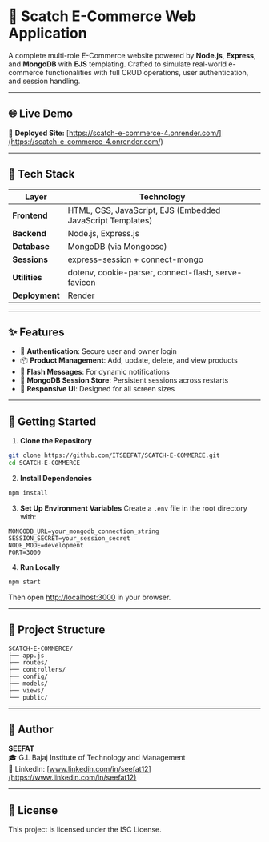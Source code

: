 # 🛒 Scatch E-Commerce Web Application

A complete multi-role E-Commerce website powered by **Node.js**, **Express**, and **MongoDB** with **EJS** templating. Crafted to simulate real-world e-commerce functionalities with full CRUD operations, user authentication, and session handling.

---

## 🌐 Live Demo

🔗 **Deployed Site:** [https://scatch-e-commerce-4.onrender.com/](https://scatch-e-commerce-4.onrender.com/)

---

## 🧰 Tech Stack

| Layer       | Technology                                               |
|-------------|-----------------------------------------------------------|
| **Frontend**| HTML, CSS, JavaScript, EJS (Embedded JavaScript Templates)|
| **Backend** | Node.js, Express.js                                       |
| **Database**| MongoDB (via Mongoose)                                    |
| **Sessions**| express-session + connect-mongo                           |
| **Utilities**| dotenv, cookie-parser, connect-flash, serve-favicon       |
| **Deployment**| Render                                                  |

---

## ✨ Features

- 🔐 **Authentication**: Secure user and owner login  
- 📦 **Product Management**: Add, update, delete, and view products  
- 💬 **Flash Messages**: For dynamic notifications  
- 💾 **MongoDB Session Store**: Persistent sessions across restarts  
- 📱 **Responsive UI**: Designed for all screen sizes  

---

## 🚀 Getting Started

1. **Clone the Repository**
```bash
git clone https://github.com/ITSEEFAT/SCATCH-E-COMMERCE.git
cd SCATCH-E-COMMERCE
```

2. **Install Dependencies**
```bash
npm install
```

3. **Set Up Environment Variables**
Create a `.env` file in the root directory with:
```env
MONGODB_URL=your_mongodb_connection_string
SESSION_SECRET=your_session_secret
NODE_MODE=development
PORT=3000
```

4. **Run Locally**
```bash
npm start
```
Then open [http://localhost:3000](http://localhost:3000) in your browser.

---

## 📁 Project Structure
```arduino
SCATCH-E-COMMERCE/
├── app.js
├── routes/
├── controllers/
├── config/
├── models/
├── views/
└── public/
```

---

## 👤 Author
**SEEFAT**  
🎓 G.L Bajaj Institute of Technology and Management  
🔗 LinkedIn: [www.linkedin.com/in/seefat12](https://www.linkedin.com/in/seefat12)

---

## 📝 License
This project is licensed under the ISC License.
